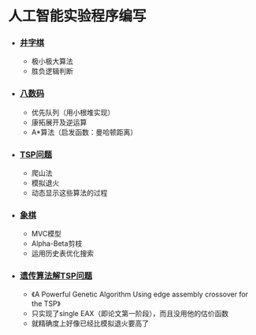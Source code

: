 人工智能实验程序编写
===================
* ### [井字棋](https://github.com/wy54224/Artificial-intelligence/tree/master/TicTacToe "井字棋")
  * 极小极大算法
  * 胜负逻辑判断
* ### [八数码](https://github.com/wy54224/Artificial-intelligence/tree/master/EightPuzzle "八数码")
  * 优先队列（用小根堆实现）
  * 康拓展开及逆运算
  * A*算法（启发函数：曼哈顿距离）
* ### [TSP问题](https://github.com/wy54224/Artificial-intelligence/blob/master/TSP)
  * 爬山法
  * 模拟退火
  * 动态显示这些算法的过程

* ### [象棋](https://github.com/wy54224/Artificial-intelligence/tree/master/ChineseChess)
  * MVC模型
  * Alpha-Beta剪枝
  * 运用历史表优化搜索

* ### [遗传算法解TSP问题](https://github.com/wy54224/Artificial-intelligence/tree/master/GA_TSP)
  * 《A Powerful Genetic Algorithm Using edge assembly crossover for the TSP》
  * 只实现了single EAX（即论文第一阶段），而且没用他的估价函数
  * 就精确度上好像已经比模拟退火要高了
